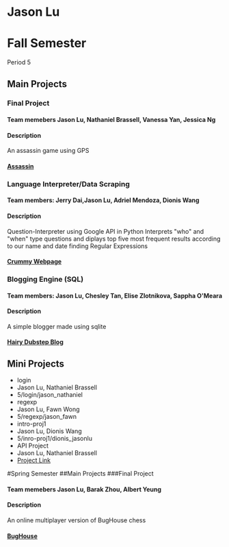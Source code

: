Jason Lu
================
# Fall Semester
Period 5

## Main Projects

### Final Project
#### Team memebers Jason Lu, Nathaniel Brassell, Vanessa Yan, Jessica Ng
#### Description 
An assassin game using GPS
#### <a href="https://github.com/Softdev-project/Assassin">Assassin</a>

### Language Interpreter/Data Scraping
#### Team members: Jerry Dai,Jason Lu, Adriel Mendoza, Dionis Wang
#### Description
Question-Interpreter using Google API in Python
Interprets "who" and "when" type questions
and diplays top five most frequent results according to our name and date finding Regular Expressions


#### <a href="https://github.com/DionisWang/Crummy-Webpage">Crummy Webpage</a>

### Blogging Engine (SQL)
#### Team members: Jason Lu, Chesley Tan, Elise Zlotnikova, Sappha O'Meara
#### Description
A simple blogger made using sqlite
#### <a href="https://github.com/jasonluX13/hairy-dubstep-blog">Hairy Dubstep Blog</a>

## Mini Projects
 
 * login
  * Jason Lu, Nathaniel Brassell
  * 5/login/jason_nathaniel
 * regexp
  * Jason Lu, Fawn Wong
  * 5/regexp/jason_fawn
 * intro-proj1
  * Jason Lu, Dionis Wang
  * 5/inro-proj1/dionis_jasonlu
 * API Project
  * Jason Lu, Nathaniel Brassell 
  * <a href="https://github.com/jasonluX13/north-american-happiness">Project Link </a>
 
#Spring Semester
##Main Projects
###Final Project
#### Team memebers Jason Lu, Barak Zhou, Albert Yeung
#### Description 
An online multiplayer version of BugHouse chess
#### <a href="https://github.com/zhoubw/Bughouse_Chess">BugHouse</a>

